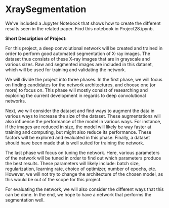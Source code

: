 # XraySegmentation

We've included a Jupyter Notebook that shows how to create the different results seen in the related paper.
Find this notebook in Project28.ipynb.


**Short Description of Project:**

For this project, a deep convolutional network will be created and trained in order to perform good automated segmentation of X-ray images. The dataset thus consists of these X-ray images that are in grayscale and various sizes. Raw and segmented images are included in this dataset, which will be used for training and validating the network.

We will divide the project into three phases. In the first phase, we will focus on finding candidates for the network architectures, and choose one (or more) to focus on. This phase will mostly consist of researching and exploring the current development in regards to deep convolutional networks.

Next, we will consider the dataset and find ways to augment the data in various ways to increase the size of the dataset. These augmentations will also influence the performance of the model in various ways. For instance, if the images are reduced in size, the model will likely be way faster at training and computing, but might also reduce its performance. These factors will be explored and evaluated in this phase. Finally, a dataset should have been made that is well suited for training the network.

The last phase will focus on tuning the network. Here, various parameters of the network will be tuned in order to find out which parameters produce the best results. These parameters will likely include: batch size, regularization, learning rate, choice of optimizer, number of epochs, etc. However, we will not try to change the architecture of the chosen model, as this would be out of the scope for this project.

For evaluating the network, we will also consider the different ways that this can be done. In the end, we hope to have a network that performs the segmentation well.

